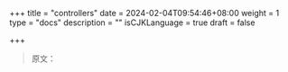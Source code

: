 +++
title = "controllers"
date = 2024-02-04T09:54:46+08:00
weight = 1
type = "docs"
description = ""
isCJKLanguage = true
draft = false

+++

> 原文：